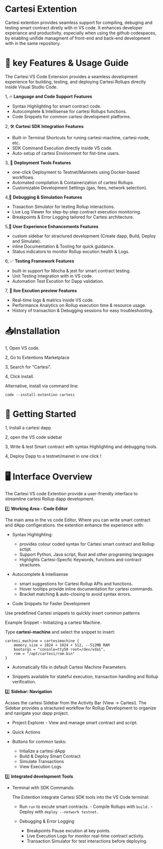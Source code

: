 # Cartesi Extention

Cartesi extention provides seamless support for compiling, debuging and testing smart contract diretly with in VS code. It enhances developer experiance and productivity, especially when using the github codespaces, by enabling unifide managment of front-end and back-end development with in the same repository.

# 🚀 key Features & Usage Guide

The Cartesi VS Code Extension provides a seamless development experience for building, testing, and deploying Cartesi Rollups directly inside Visual Studio Code. 

1, 🔥 **Language and Code Support**
**Features**

 - Syntax Highlighting for smart contract code.
 - Autocomplete & Intellisense for cartesi Rollups functions.
- Code Snippets for common cartesi development platforms.

2, 🛠 **Cartesi SDK Integration**
**Features**

- Built-in Terminal Shortcuts for runing cartesi-machine, cartesi-node, etc.
- SDK Command Execution directly inside VS code.
- Auto-setup of cartesi Environment for fist-time users.

3, 🚀 **Deployment Tools**
**Features**

- one-click Deployment to Testnet/Mainnets using Docker-based workflows.
- Automated compilation & Containerization of cartesi Rollups.
- Customizable Development Settings (gas, fees, network selection).

4,🐞 **Debugging & Simulation**
**Features**

- Trasaction Simulator for testing Rollup interactions.
- Live Log Viewer for step-by-step contract execution monitoring.
- Breakpoints & Error Logging tailored for Cartesi architecture.

5,🎨 **User Experience Enhancements**
**Features**

- custom sidebar for stractured development (Create dapp, Build, Deploy and Simulate).
- inline Documentation & Tooling for quick guidance.
- Status indicators to monitor Rollup excution health & Logs.

6, ✅ **Testing Framework**
**Features**

- built-in support for Mocha & jest for smart contract testing.
- Unit Testing Integration with in VS code.
- Automation Test Excution for Dapp validation.

7, 🔴 **live Excution preview**
**Features**

- Real-time logs & matrics inside VS code.
- Performance Analytics on Rollup execution time & resource usage.
- History of transaction & Debugging sessions for easy troubleshooting.

# 📥Installation

1, Open VS code.

2, Go to Extentions Marketplace

3, Search for "Cartesi".

4, Click install.

Alternative, install via command line:

    code --install-extention cartesi

# 🚀 Getting Started

1, Install a cartesi dapp

2, open the VS code sidebar

3, Write & test Smart contract with syntax Highlighting and debugging tools.

4, Deploy Dapp to a testnet/mainet in one click !

# 🖥️ Interface Overview

The Cartesi VS code Extention provide a user-friendly interface to streamline cartesi Rollup dapp development.

1️⃣ **Working Area - Code Editor**

The main area in the vs code Editor, Where you can write smart contract and dApp configerations.
the extention enhance the experience with:

- Syntax Highlighting:

  - provides colour coded syntax for Cartesi smart contract and Rollup sctipt.
  - Support Python, Java script, Rust and other programing languages
  - Highlights Cartesi-Specfic Keywords, functions and contract stractures.

- Autocomplete & Intellisense

  - smart suggestions for Cartesi Rollup APIs and functions.
  - Hover tooltips provide inline documentation for cartesi commands.
  - Bracket matching & auto-closing to avoid syntax errors.

- Code Snippets for Faster Development

Use predefined Cartesi snippets to quickly insert common patterns

Example Snippet - Initializing a cartesi Machine.

Type **cartesi-machine** and select the snippet to insert:

    cartesi_machine = cartesimachine {
        memory_size = 1024 + 1024 + 512, --512MB RAM
        bootargs = "console=tty50 root=/dev/vda1",
        rom = "/opt/cartesi/rom.bin"
    }

- Automatically fills in default Cartesi Machine Parameters.

- Snippets available for stateful execution, transaction handling and Rollup verification.

2️⃣ **Sidebar: Navigation**

Acsses the cartesi Sidebar from the Activity Bar (View -> Cartesi). The Sidebar provides a stractured workflow for Rollup Development to organize and navigate your dapp project.

- Project Explorer - View and manage smart contract and script.

- Quick Actions
- Buttons for common tasks:
  - Intialize a cartesi dApp
  - Build & Deploy Smart Contract
  - Simulate Transactions
  - View Execution Logs

3️⃣ **Integrated development Tools**

- Terminal with SDK Commands:

  The Extention integrate Cartesi SDK tools into the VS Code terminal:

  - Run `run` to excute smart contracts. - Compile Rollups with `build.` - Deploy with `deploy --network testnet.`
  - Debugging & Error Logging

    - Breakpoints Pause excution at key points.
    - Live Execution Logs for monitor real-time contract activity.
    - Transaction Simulator for test interactions before deploying.
